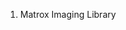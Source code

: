 1. Matrox Imaging Library 

<!---
Tobilee1011/Tobilee1011 is a ✨ special ✨ repository because its `README.md` (this file) appears on your GitHub profile.
You can click the Preview link to take a look at your changes.
--->
